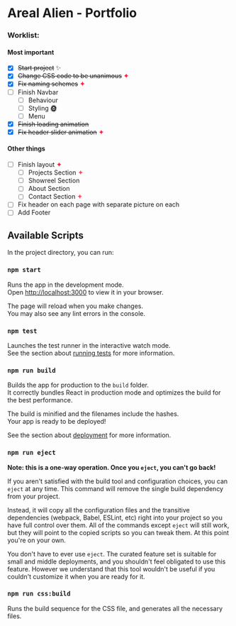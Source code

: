 # Areal Alien - Portfolio

### Worklist:

#### Most important

- [x] ~~Start project~~ <span>✨</span>
- [x] ~~Change CSS code to be unanimous~~ <span style="color:#ff213b">**✦**</span>
- [x] ~~Fix naming schemes~~ <span style="color:#ff213b">**✦**</span>
- [ ] Finish Navbar
    - [ ] Behaviour
    - [ ] Styling <span>**🌞**</span>
    - [ ] Menu
- [x] ~~Finish loading animation~~
- [x] ~~Fix header slider animation~~ <span style="color:#ff213b">**✦**</span>

#### Other things

- [ ] Finish layout <span style="color:#ff213b">**✦**</span>
  - [ ] Projects Section <span style="color:#ff4d61">**✦**</span>
  - [ ] Showreel Section
  - [ ] About Section
  - [ ] Contact Section <span style="color:#ff4d61">**✦**</span>
- [ ] Fix header on each page with separate picture on each 
- [ ] Add Footer

## Available Scripts

In the project directory, you can run:

### `npm start`

Runs the app in the development mode.\
Open [http://localhost:3000](http://localhost:3000) to view it in your browser.

The page will reload when you make changes.\
You may also see any lint errors in the console.

### `npm test`

Launches the test runner in the interactive watch mode.\
See the section about [running tests](https://facebook.github.io/create-react-app/docs/running-tests) for more information.

### `npm run build`

Builds the app for production to the `build` folder.\
It correctly bundles React in production mode and optimizes the build for the best performance.

The build is minified and the filenames include the hashes.\
Your app is ready to be deployed!

See the section about [deployment](https://facebook.github.io/create-react-app/docs/deployment) for more information.

### `npm run eject`

**Note: this is a one-way operation. Once you `eject`, you can't go back!**

If you aren't satisfied with the build tool and configuration choices, you can `eject` at any time. This command will remove the single build dependency from your project.

Instead, it will copy all the configuration files and the transitive dependencies (webpack, Babel, ESLint, etc) right into your project so you have full control over them. All of the commands except `eject` will still work, but they will point to the copied scripts so you can tweak them. At this point you're on your own.

You don't have to ever use `eject`. The curated feature set is suitable for small and middle deployments, and you shouldn't feel obligated to use this feature. However we understand that this tool wouldn't be useful if you couldn't customize it when you are ready for it.

### `npm run css:build`

Runs the build sequence for the CSS file, and generates all the necessary files.
